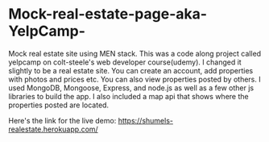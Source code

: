 # Mock-real-estate-page-aka-YelpCamp-
Mock real estate site using MEN stack. 
This was a code along project called yelpcamp on colt-steele's web developer course(udemy). I changed it slightly to be a real estate site. You can create an account, add properties with photos and prices etc. You can also view properties posted by others. I used MongoDB, Mongoose, Express, and node.js as well as a few other js libraries to build the app. I also included a map api that shows where the properties posted are located.

Here's the link for the live demo: https://shumels-realestate.herokuapp.com/
